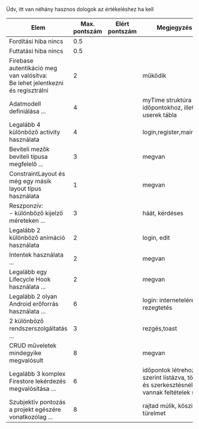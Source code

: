 Üdv, itt van néhány hasznos dologok az értékeléshez ha kell

| Elem | Max. pontszám | Elért pontszám | Megjegyzés |
|------|----------------|----------------|-------------|
| Fordítási hiba nincs | 0.5 |  |  |
| Futtatási hiba nincs | 0.5 |  |  |
| Firebase autentikáció meg van valósítva:<br>Be lehet jelentkezni és regisztrálni | 2 |  | működik |
| Adatmodell definiálása ... | 4 |  | myTime struktúra az időpontokhoz, illetve userek tábla |
| Legalább 4 különböző activity használata | 4 |  | login,register,main,edit |
| Beviteli mezők beviteli típusa megfelelő ... | 3 |  | megvan |
| ConstraintLayout és még egy másik layout típus használata | 1 |  | megvan |
| Reszponzív:<br>- különböző kijelző méreteken ... | 3 |  | háát, kérdéses |
| Legalább 2 különböző animáció használata | 2 |  | login, edit |
| Intentek használata ... | 2 |  | megvan |
| Legalább egy Lifecycle Hook használata ... | 2 |  | megvan |
| Legalább 2 olyan Android erőforrás használata ... | 6 |  | login: internetelérés, rezegtetés |
| 2 különböző rendszerszolgáltatás ... | 3 |  | rezgés,toast |
| CRUD műveletek mindegyike megvalósult | 8 |  | megvan |
| Legalább 3 komplex Firestore lekérdezés megvalósítása ... | 6 |  | időpontok létrehozás szerint listázva, törlés és szerkesztésnél is vannak feltételek stb |
| Szubjektív pontozás a projekt egészére vonatkozólag ... | 8 |  | rajtad múlik, köszi a türelmet |
